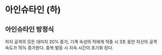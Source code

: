 # 아인슈타인 (하)

## 아인슈타인 방정식

차지 공격의 모든 대미지 20% 증가, 기계 속성의 적에게 적중 시 3초 동안 자신의 공격 속도가 15% 증가한다. 중복 발동 시 지속 시간이 초기화 된다.
